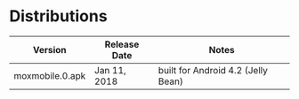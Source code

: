 # Distributions

| Version | Release Date | Notes |
|---------|--------------|-------|
| moxmobile.0.apk | Jan 11, 2018 | built for Android 4.2 (Jelly Bean) |
